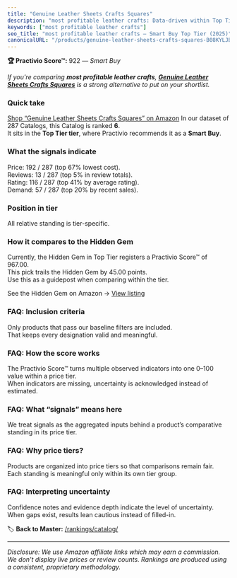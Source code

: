 ```yaml
---
title: "Genuine Leather Sheets Crafts Squares"
description: "most profitable leather crafts: Data-driven within Top Tier ranking using the Practivio Score™. Positioned by quality, value, demand, findability, momentum."
keywords: ["most profitable leather crafts"]
seo_title: "most profitable leather crafts — Smart Buy Top Tier (2025)"
canonicalURL: "/products/genuine-leather-sheets-crafts-squares-B08KYLJB6Y/"
---
```


**🏆 Practivio Score™:** 922 — _Smart Buy_


*If you're comparing **most profitable leather crafts**, **[Genuine Leather Sheets Crafts Squares](https://www.amazon.com/dp/B08KYLJB6Y?tag=practivio-20)** is a strong alternative to put on your shortlist.*
### Quick take
[Shop “Genuine Leather Sheets Crafts Squares” on Amazon](https://www.amazon.com/dp/B08KYLJB6Y?tag=practivio-20)
In our dataset of 287 Catalogs, this Catalog is ranked **6**.  
It sits in the **Top Tier tier**, where Practivio recommends it as a **Smart Buy**.

### What the signals indicate
Price: 192 / 287 (top 67% lowest cost).  
Reviews: 13 / 287 (top 5% in review totals).  
Rating: 116 / 287 (top 41% by average rating).  
Demand: 57 / 287 (top 20% by recent sales).

### Position in tier
All relative standing is tier-specific.

### How it compares to the Hidden Gem
Currently, the Hidden Gem in Top Tier registers a Practivio Score™ of 967.00.  
This pick trails the Hidden Gem by 45.00 points.  
Use this as a guidepost when comparing within the tier.  

See the Hidden Gem on Amazon → [View listing](https://www.amazon.com/dp/B07TP844VN?tag=practivio-20)

### FAQ: Inclusion criteria
Only products that pass our baseline filters are included.  
That keeps every designation valid and meaningful.

### FAQ: How the score works
The Practivio Score™ turns multiple observed indicators into one 0–100 value within a price tier.  
When indicators are missing, uncertainty is acknowledged instead of estimated.

### FAQ: What “signals” means here
We treat signals as the aggregated inputs behind a product’s comparative standing in its price tier.

### FAQ: Why price tiers?
Products are organized into price tiers so that comparisons remain fair.  
Each standing is meaningful only within its own tier group.

### FAQ: Interpreting uncertainty
Confidence notes and evidence depth indicate the level of uncertainty.  
When gaps exist, results lean cautious instead of filled-in.


🏷️ **Back to Master:** [/rankings/catalog/](/rankings/catalog/)

---
_Disclosure: We use Amazon affiliate links which may earn a commission. We don’t display live prices or review counts. Rankings are produced using a consistent, proprietary methodology._
